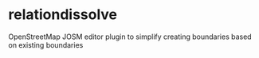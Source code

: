 # relationdissolve
OpenStreetMap JOSM editor plugin to simplify creating boundaries based on existing boundaries

